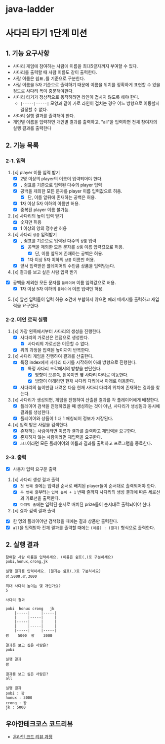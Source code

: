 # java-ladder

# 사다리 타기 1단계 미션

## 1. 기능 요구사항

- 사다리 게임에 참여하는 사람에 이름을 최대5글자까지 부여할 수 있다.
- 사다리를 출력할 때 사람 이름도 같이 출력한다.
- 사람 이름은 쉼표`,`를 기준으로 구분한다.
- 사람 이름을 5자 기준으로 출력하기 때문에 이름을 위치를 정확하게 표현할 수 있을 정도로 사다리 폭이 충분해야한다.
- 사다리 타기가 정상적으로 동작하려면 라인이 겹치지 않도록 해야 한다.
    - `|-----|-----|` 모양과 같이 가로 라인이 겹치는 경우 어느 방향으로 이동할지 결정할 수 없다.
- 사다리 실행 결과를 출력해야 한다.
- 개인별 이름을 입력하면 개인별 결과를 출력하고, "all"을 입력하면 전체 참여자의 실행 결과를 출력한다

## 2. 기능 목록

### 2-1. 입력

1. [x] player 이름 입력 받기
    - [x] 2명 이상의 player의 이름이 입력되어야 한다.
    - [x] `,` 쉼표를 기준으로 입력된 다수의 player 입력
    - [x] 공백을 제외한 모든 문자를 player 이름 입력값으로 허용.
        - [x] 단, 이름 앞뒤에 존재하는 공백은 허용.
    - [x] 1자 이상 5자 이하의 이름만 허용.
    - [x] 중복된 player 이름 불가능.

2. [x] 사다리의 높이 입력 받기
    - [x] 숫자만 허용
    - [x] 1 이상의 양의 정수만 허용

3. [x] 사다리 `상품` 입력받기
    - [x] `,` 쉼표를 기준으로 입력된 다수의 `상품` 입력
        - [x] 공백을 제외한 모든 문자를 `상품` 이름 입력값으로 허용.
            - [x] 단, 이름 앞뒤에 존재하는 공백은 허용.
        - [x] 1자 이상 5자 이하의 `상품` 이름만 허용.
    - [x] 앞서 입력받은 플레이어의 수만큼 상품을 입력받는다.

4. [x] 결과를 보고 싶은 사람 입력 받기

- [x] 공백을 제외한 모든 문자를 `플레이어` 이름 입력값으로 허용.
    - [x] 1자 이상 5자 이하의 `플레이어` 이름 입력만 허용.

5. [x] 앞선 입력들이 입력 허용 조건에 부합하지 않으면 에러 메세지를 출력하고 재입력을 요구한다.

### 2-2. 메인 로직 실행

1. [x] 가장 왼쪽에서부터 사다리의 생성을 진행한다.
    - [x] 사다리의 가로선은 랜덤으로 생성한다.
        - [x] 사다리의 가로선은 이웃할 수 없다.
    - [x] 위의 과정을 입력된 높이까지 반복한다.

2. [x] 사다리 게임을 진행하여 결과를 산출한다.
    - [x] 특정 index에서 사다리 타기를 시작하여 아래 방향으로 진행한다.
        - [x] 특정 사다리 조각에서의 방향을 판단한다.
            - [x] 방향이 오른쪽, 왼쪽이면 옆 사다리 다리로 이동한다.
            - [x] 방향이 아래라면 현재 사다리 다리에서 아래로 이동한다.
    - [x] 사다리의 높이만큼 내려온 다음 현재 사다리 다리의 위치에 존재하는 결과를 찾는다.

3. [x] 사다리가 생성되면, 게임을 진행하여 산출된 결과를 각 플레이어에게 배정한다.
    - [x] 플레이어 검색을 진행하였을 때 생성하는 것이 아닌, 사다리가 생성됨과 동시에 결과를 생성한다.
    - [x] 플레이어와 상품이 1 대 1 매칭되어 정보가 저장된다.

4. [x] 입력 받은 사람을 검색한다.
    - [x] 존재하는 사람이라면 이름과 결과를 출력하고 재입력을 요구한다.
    - [x] 존재하지 않는 사람이라면 재입력을 요구한다.
    - [x] `all`이라면 모든 플레이어의 이름과 결과를 출력하고 프로그램을 종료한다.

### 2-3. 출력

- [x] 사용자 입력 요구문 출력

1. [x] 사다리 생성 결과 출력
    - [x] `첫 번째 줄`에는 입력된 순서로 배치된 player들이 순서대로 출력되어야 한다.
    - [x] `두 번째 줄`부터는 `입력 높이 + 1` 번째 줄까지 사다리의 생성 결과에 따른 세로선과 가로선을 출력한다.
    - [x] `마지막 줄`에는 입력된 순서로 배치된 prize들이 순서대로 출력되어야 한다.

2. [x] 결과 검색 결과 출력

- [x] 한 명의 플레이어만 검색했을 때에는 결과 상품만 출력한다.
- [x] `all`을 입력받아 전체 결과를 출력할 때에는 `(이름) : (결과)` 형식으로 출력한다.

## 2. 실행 결과

```
참여할 사람 이름을 입력하세요. (이름은 쉼표(,)로 구분하세요)
pobi,honux,crong,jk

실행 결과를 입력하세요. (결과는 쉼표(,)로 구분하세요)
꽝,5000,꽝,3000

최대 사다리 높이는 몇 개인가요?
5

사다리 결과

pobi  honux crong   jk
    |-----|     |-----|
    |     |-----|     |
    |-----|     |     |
    |     |-----|     |
    |-----|     |-----|
꽝    5000  꽝    3000

결과를 보고 싶은 사람은?
pobi

실행 결과
꽝

결과를 보고 싶은 사람은?
all

실행 결과
pobi : 꽝
honux : 3000
crong : 꽝
jk : 5000
```

## 우아한테크코스 코드리뷰

- [온라인 코드 리뷰 과정](https://github.com/woowacourse/woowacourse-docs/blob/master/maincourse/README.md)
